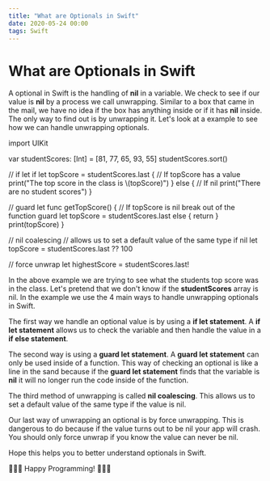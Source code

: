 ```yaml
---
title: "What are Optionals in Swift"
date: 2020-05-24 00:00
tags: Swift
---
```

# What are Optionals in Swift

A optional in Swift is the handling of **nil** in a variable. We check to see if our value is **nil** by a process we call unwrapping. Similar to a box that came in the mail, we have no idea if the box has anything inside or if it has **nil** inside. The only way to find out is by unwrapping it. Let's look at a example to see how we can handle unwrapping optionals.

import UIKit

var studentScores: \[Int\] = \[81, 77, 65, 93, 55\]
studentScores.sort()

// if let
if let topScore = studentScores.last {
    // If topScore has a value
    print("The top score in the class is \\(topScore)")
} else {
    // If nil
    print("There are no student scores")
}

// guard let
func getTopScore() {
    // If topScore is nil break out of the function
    guard let topScore = studentScores.last else {
        return
    }
    print(topScore)
}

// nil coalescing
    // allows us to set a default value of the same type if nil
let topScore = studentScores.last ?? 100

// force unwrap
let highestScore = studentScores.last!

In the above example we are trying to see what the students top score was in the class. Let's pretend that we don't know if the **studentScores** array is nil. In the example we use the 4 main ways to handle unwrapping optionals in Swift.

The first way we handle an optional value is by using a **if let statement**. A **if let statement** allows us to check the variable and then handle the value in a **if else statement**.

The second way is using a **guard let statement**. A **guard let statement** can only be used inside of a function. This way of checking an optional is like a line in the sand because if the **guard let statement** finds that the variable is **nil** it will no longer run the code inside of the function.

The third method of unwrapping is called **nil coalescing**. This allows us to set a default value of the same type if the value is nil.

Our last way of unwrapping an optional is by force unwrapping. This is dangerous to do because if the value turns out to be nil your app will crash. You should only force unwrap if you know the value can never be nil.

Hope this helps you to better understand optionals in Swift.

👨🏻‍💻 Happy Programming! 👨🏻‍💻
